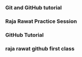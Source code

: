 ### Git and GitHub tutorial

### Raja Rawat Practice Session

### GitHub Tutorial

### raja rawat github first class

